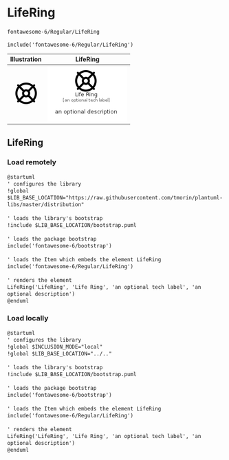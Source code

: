 # LifeRing


```text
fontawesome-6/Regular/LifeRing
```

```text
include('fontawesome-6/Regular/LifeRing')
```



| Illustration | LifeRing |
| :---: | :---: |
| ![illustration for Illustration](../../fontawesome-6/Regular/LifeRing.png) | ![illustration for LifeRing](../../fontawesome-6/Regular/LifeRing.Local.png) |




## LifeRing

### Load remotely
```plantuml
@startuml
' configures the library
!global $LIB_BASE_LOCATION="https://raw.githubusercontent.com/tmorin/plantuml-libs/master/distribution"

' loads the library's bootstrap
!include $LIB_BASE_LOCATION/bootstrap.puml

' loads the package bootstrap
include('fontawesome-6/bootstrap')

' loads the Item which embeds the element LifeRing
include('fontawesome-6/Regular/LifeRing')

' renders the element
LifeRing('LifeRing', 'Life Ring', 'an optional tech label', 'an optional description')
@enduml
```

### Load locally
```plantuml
@startuml
' configures the library
!global $INCLUSION_MODE="local"
!global $LIB_BASE_LOCATION="../.."

' loads the library's bootstrap
!include $LIB_BASE_LOCATION/bootstrap.puml

' loads the package bootstrap
include('fontawesome-6/bootstrap')

' loads the Item which embeds the element LifeRing
include('fontawesome-6/Regular/LifeRing')

' renders the element
LifeRing('LifeRing', 'Life Ring', 'an optional tech label', 'an optional description')
@enduml
```

